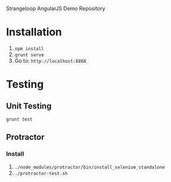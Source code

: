 Strangeloop AngularJS Demo Repository

# Installation

1. `npm install`
2. `grunt serve`
3. Go to: `http://localhost:8888`

# Testing

## Unit Testing

`grunt test`

## Protractor

### Install

1. `./node_modules/protractor/bin/install_selenium_standalone`
2. `./protractor-test.sh`
